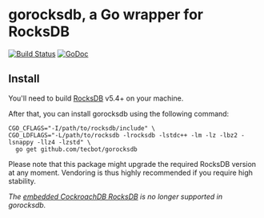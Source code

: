 # gorocksdb, a Go wrapper for RocksDB

[![Build Status](https://travis-ci.org/tecbot/gorocksdb.png)](https://travis-ci.org/tecbot/gorocksdb) [![GoDoc](https://godoc.org/github.com/tecbot/gorocksdb?status.png)](http://godoc.org/github.com/tecbot/gorocksdb)

## Install

You'll need to build [RocksDB](https://github.com/facebook/rocksdb) v5.4+ on your machine.

After that, you can install gorocksdb using the following command:

    CGO_CFLAGS="-I/path/to/rocksdb/include" \
    CGO_LDFLAGS="-L/path/to/rocksdb -lrocksdb -lstdc++ -lm -lz -lbz2 -lsnappy -llz4 -lzstd" \
      go get github.com/tecbot/gorocksdb

Please note that this package might upgrade the required RocksDB version at any moment.
Vendoring is thus highly recommended if you require high stability.

*The [embedded CockroachDB RocksDB](https://github.com/cockroachdb/c-rocksdb) is no longer supported in gorocksdb.*
